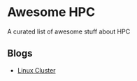 # Awesome HPC

A curated list of awesome stuff about HPC

## Blogs

- [Linux Cluster](https://linuxcluster.wordpress.com)
